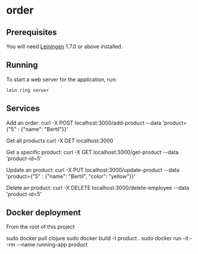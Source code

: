 # order


## Prerequisites

You will need [Leiningen][1] 1.7.0 or above installed.

[1]: https://github.com/technomancy/leiningen

## Running

To start a web server for the application, run:

    lein ring server


## Services
Add an order:
curl -X POST localhost:3000/add-product --data 'product={"5" : {"name": "Bertil"}}'

Get all products
curl -X GET localhost:3000

Get a specific product:
curl -X GET localhost:3000/get-product --data 'product-id=5'

Update an product:
curl -X PUT localhost:3000/update-product --data 'product={"5" : {"name": "Bertil", "color": "yellow"}}'

Delete an product:
curl -X DELETE localhost:3000/delete-employee --data 'product-id=5'

## Docker deployment

From the root of this project

sudo docker pull clojure
sudo docker build -t product .
sudo docker run -it --rm --name running-app product
